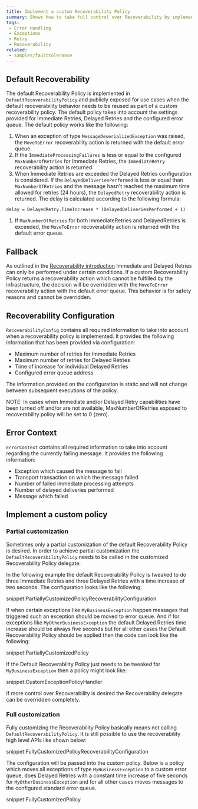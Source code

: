 ```yaml
---
title: Implement a custom Recoverability Policy
summary: Shows how to take full control over Recoverability by implementing a Recoverability Policy
tags:
 - Error Handling
 - Exceptions
 - Retry
 - Recoverability
related:
 - samples/faulttolerance
---
```


## Default Recoverability

The default Recoverability Policy is implemented in `DefaultRecoverabilityPolicy` and publicly exposed for use cases when the default recoverability behavior needs to be reused as part of a custom recoverability policy. The default policy takes into account the settings provided for Immediate Retries, Delayed Retries and the configured error queue. The default policy works like the following:

 1. When an exception of type `MessageDeserializedException` was raised, the `MoveToError` recoverability action is returned with the default error queue.
 1. If the `ImmediateProcessingFailures` is less or equal to the configured `MaxNumberOfRetries` for Immediate Retries, the `ImmediateRetry` recoverability action is returned.
 1. When Immediate Retries are exceeded the Delayed Retries configuration is considered. If the `DelayedDeliveriesPerformed` is less or equal than `MaxNumberOfRetries` and the message hasn't reached the maximum time allowed for retries (24 hours), the `DelayedRetry` recoverability action is returned. The delay is calculated according to the following formula:

 `delay = DelayedRetry.TimeIncrease * (DelayedDeliveriesPerformed + 1)`

 1. If `MaxNumberOfRetries` for both ImmediateRetries and DelayedRetries is exceeded, the `MoveToError` recoverability action is returned with the default error queue.


## Fallback

As outlined in the [Recoverability introduction](/nservicebus/recoverability/) Immediate and Delayed Retries can only be performed under certain conditions. If a custom Recoverability Policy returns a recoverability action which cannot be fulfilled by the infrastructure, the decision will be overridden with the `MoveToError` recoverability action with the default error queue. This behavior is for safety reasons and cannot be overridden.


## Recoverability Configuration

`RecoverabilityConfig` contains all required information to take into account when a recoverability policy is implemented. It provides the following information that has been provided via configuration:

 * Maximum number of retries for Immediate Retries
 * Maximum number of retries for Delayed Retries
 * Time of increase for individual Delayed Retries
 * Configured error queue address

The information provided on the configuration is static and will not change between subsequent executions of the policy.

NOTE: In cases when Immediate and/or Delayed Retry capabilities have been turned off and/or are not available, MaxNumberOfRetries exposed to recoverability policy will be set to 0 (zero).


## Error Context

`ErrorContext` contains all required information to take into account regarding the currently failing message. It provides the following information:

 * Exception which caused the message to fail
 * Transport transaction on which the message failed
 * Number of failed immediate processing attempts
 * Number of delayed deliveries performed
 * Message which failed


## Implement a custom policy


### Partial customization

Sometimes only a partial customization of the default Recoverability Policy is desired. In order to achieve partial customization the `DefaultRecoverabilityPolicy` needs to be called in the customized Recoverability Policy delegate.

In the following example the default Recoverability Policy is tweaked to do three Immediate Retries and three Delayed Retries with a time increase of two seconds. The configuration looks like the following:

snippet:PartiallyCustomizedPolicyRecoverabilityConfiguration

If when certain exceptions like `MyBusinessException` happen messages that triggered such an exception should be moved to error queue. And if for exceptions like `MyOtherBusinessException` the default Delayed Retries time increase should be always five seconds but for all other cases the Default Recoverability Policy should be applied then the code can look like the following:

snippet:PartiallyCustomizedPolicy

If the Default Recoverability Policy just needs to be tweaked for `MyBusinessException` then a policy might look like:

snippet:CustomExceptionPolicyHandler

If more control over Recoverability is desired the Recoverability delegate can be overridden completely.

### Full customization

Fully customizing the Recoverability Policy basically means not calling `DefaultRecoverabilityPolicy`. It is still possible to use the recoverability high level APIs like shown below:

snippet:FullyCustomizedPolicyRecoverabilityConfiguration

The configuration will be passed into the custom policy. Below is a policy which moves all exceptions of type `MyBusinessException` to a custom error queue, does Delayed Retries with a constant time increase of five seconds for `MyOtherBusinessException` and for all other cases moves messages to the configured standard error queue.

snippet:FullyCustomizedPolicy